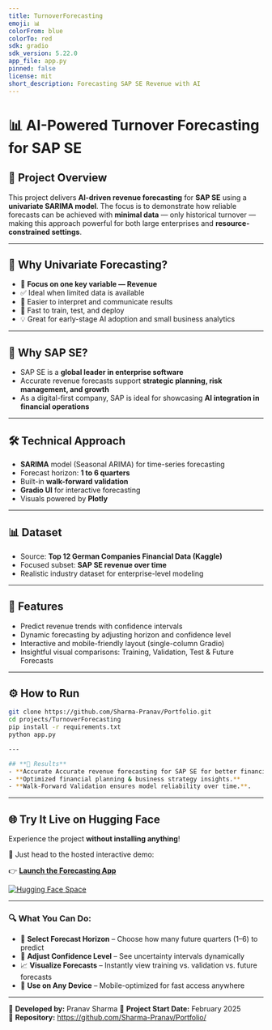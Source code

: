 ```yaml
---
title: TurnoverForecasting
emoji: 📊
colorFrom: blue
colorTo: red
sdk: gradio
sdk_version: 5.22.0
app_file: app.py
pinned: false
license: mit
short_description: Forecasting SAP SE Revenue with AI
---
```


# 📊 AI-Powered Turnover Forecasting for SAP SE

## 🚀 Project Overview

This project delivers **AI-driven revenue forecasting** for **SAP SE** using a **univariate SARIMA model**. The focus is to demonstrate how reliable forecasts can be achieved with **minimal data** — only historical turnover — making this approach powerful for both large enterprises and **resource-constrained settings**.

---

## 📌 Why Univariate Forecasting?

- 🔎 **Focus on one key variable — Revenue**
- ✅ Ideal when limited data is available  
- 🧠 Easier to interpret and communicate results  
- 🚀 Fast to train, test, and deploy  
- 💡 Great for early-stage AI adoption and small business analytics  

---

## 🏢 Why SAP SE?

- SAP SE is a **global leader in enterprise software**  
- Accurate revenue forecasts support **strategic planning, risk management, and growth**  
- As a digital-first company, SAP is ideal for showcasing **AI integration in financial operations**

---

## 🛠️ Technical Approach

- **SARIMA** model (Seasonal ARIMA) for time-series forecasting  
- Forecast horizon: **1 to 6 quarters**  
- Built-in **walk-forward validation**  
- **Gradio UI** for interactive forecasting  
- Visuals powered by **Plotly**

---

## 📊 Dataset

- Source: **Top 12 German Companies Financial Data (Kaggle)**  
- Focused subset: **SAP SE revenue over time**  
- Realistic industry dataset for enterprise-level modeling

---

## 🎯 Features

- Predict revenue trends with confidence intervals  
- Dynamic forecasting by adjusting horizon and confidence level  
- Interactive and mobile-friendly layout (single-column Gradio)  
- Insightful visual comparisons: Training, Validation, Test & Future Forecasts

---

## ⚙️ How to Run

```bash
git clone https://github.com/Sharma-Pranav/Portfolio.git
cd projects/TurnoverForecasting
pip install -r requirements.txt
python app.py

---

## **📌 Results**  
- **Accurate Accurate revenue forecasting for SAP SE for better financial planning. **  
- **Optimized financial planning & business strategy insights.**  
- **Walk-Forward Validation ensures model reliability over time.**.  
```

---

## 🌐 Try It Live on Hugging Face

Experience the project **without installing anything**!

🚀 Just head to the hosted interactive demo:

👉 **[Launch the Forecasting App](https://huggingface.co/spaces/PranavSharma/TurnoverForecasting)**

[![Hugging Face Space](https://img.shields.io/badge/🤗%20View%20on%20Hugging%20Face-blue?logo=huggingface)](https://huggingface.co/spaces/PranavSharma/TurnoverForecasting)

---

### 🔍 What You Can Do:

- 📅 **Select Forecast Horizon** – Choose how many future quarters (1–6) to predict  
- 🎯 **Adjust Confidence Level** – See uncertainty intervals dynamically  
- 📈 **Visualize Forecasts** – Instantly view training vs. validation vs. future forecasts  
- 📲 **Use on Any Device** – Mobile-optimized for fast access anywhere  

---

📌 **Developed by:** Pranav Sharma
📆 **Project Start Date:** February 2025  
📁 **Repository:** https://github.com/Sharma-Pranav/Portfolio/
